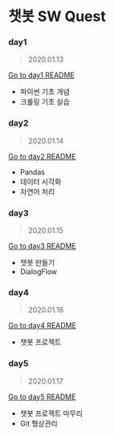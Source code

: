 # 챗봇 SW Quest

### day1

> 2020.01.13

[Go to day1 README](https://github.com/minkyungcho/ChatBot_SW_Quest/blob/master/day1/README.md)

- 파이썬 기초 개념
- 크롤링 기초 실습

### day2

> 2020.01.14

[Go to day2 README](https://github.com/minkyungcho/ChatBot_SW_Quest/blob/master/day2/README.md)

- Pandas
- 데이터 시각화
- 자연어 처리

### day3

> 2020.01.15

[Go to day3 README](https://github.com/minkyungcho/ChatBot_SW_Quest/blob/master/day3/README.md)

- 챗봇 만들기
- DialogFlow



### day4

> 2020.01.16

[Go to day4 README](https://github.com/minkyungcho/ChatBot_SW_Quest/blob/master/day4/README.md)

- 챗봇 프로젝트



### day5

> 2020.01.17

[Go to day5 README](https://github.com/minkyungcho/ChatBot_SW_Quest/blob/master/day5/README.md)

- 챗봇 프로젝트 마무리
- Git 형상관리

